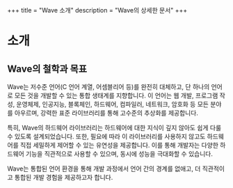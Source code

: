 +++
title = "Wave 소개"
description = "Wave의 상세한 문서"
+++


# 소개

## Wave의 철학과 목표
Wave는 저수준 언어(C 언어 계열, 어셈블리어 등)를 완전히 대체하고, 단 하나의 언어로 모든 것을 개발할 수 있는 통합 생태계를 지향합니다.
이 언어는 웹 개발, 프로그램 작성, 운영체제, 인공지능, 블록체인, 하드웨어, 컴파일러, 네트워크, 암호화 등 모든 분야를 아우르며,
강력한 표준 라이브러리를 통해 고수준의 추상화를 제공합니다.

특히, Wave의 하드웨어 라이브러리는 하드웨어에 대한 지식이 깊지 않아도 쉽게 다룰 수 있도록 설계되었습니다.
또한, 필요에 따라 이 라이브러리를 사용하지 않고도 하드웨어를 직접 세밀하게 제어할 수 있는 유연성을 제공합니다.
이를 통해 개발자는 다양한 하드웨어 기능을 직관적으로 사용할 수 있으며, 동시에 성능을 극대화할 수 있습니다.

Wave는 통합된 언어 환경을 통해 개발 과정에서 언어 간의 경계를 없애고,
더 직관적이고 통합된 개발 경험을 제공하고자 합니다.
